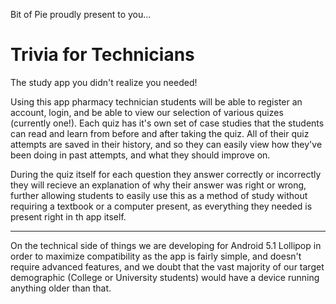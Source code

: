 Bit of Pie proudly present to you...
# Trivia for Technicians
The study app you didn't realize you needed!

Using this app pharmacy technician students will be able to register an account, login, and be able to 
view our selection of various quizes (currently one!). Each quiz has  it's own set of case studies that
the students can read and learn from before and after taking the quiz. All of their quiz attempts are
saved in their history, and so they can easily view how they've been doing in past attempts, and what
they should improve on.

During the quiz itself for each question they answer correctly or incorrectly they will recieve an
explanation of why their answer was right or wrong, further allowing students to easily use this as
a method of study without requiring a textbook or a computer present, as everything they needed is present
right in th app itself. 

__________________________________________________________________________________________________________

On the technical side of things we are developing for Android 5.1 Lollipop in order to maximize compatibility 
as the app is fairly simple, and doesn't require advanced features, and we doubt that the vast majority of our
target demographic (College or University students) would have a device running anything older than that. 
